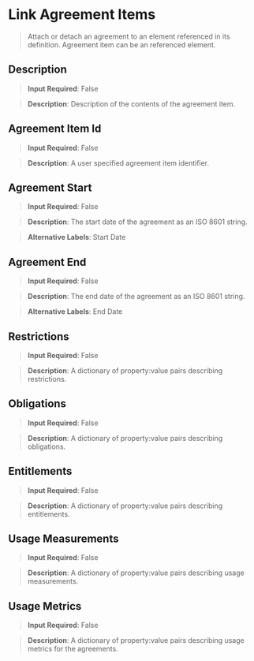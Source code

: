 # **Link Agreement Items**
>	Attach or detach an agreement to an element referenced in its definition. Agreement item can be an referenced element.

## **Description**
>	**Input Required**: False

>	**Description**: Description of the contents of the agreement item.


## **Agreement Item Id**
>	**Input Required**: False

>	**Description**: A user specified agreement item identifier.


## **Agreement Start**
>	**Input Required**: False

>	**Description**: The start date of the agreement as an ISO 8601 string.

>	**Alternative Labels**: Start Date


## **Agreement End**
>	**Input Required**: False

>	**Description**: The end date of the agreement as an ISO 8601 string.

>	**Alternative Labels**: End Date


## **Restrictions**
>	**Input Required**: False

>	**Description**: A dictionary of property:value pairs describing restrictions.


## **Obligations**
>	**Input Required**: False

>	**Description**: A dictionary of property:value pairs describing obligations.


## **Entitlements**
>	**Input Required**: False

>	**Description**: A dictionary of property:value pairs describing entitlements.


## **Usage Measurements**
>	**Input Required**: False

>	**Description**: A dictionary of property:value pairs describing usage measurements.


## **Usage Metrics**
>	**Input Required**: False

>	**Description**: A dictionary of property:value pairs describing usage metrics for the agreements.


